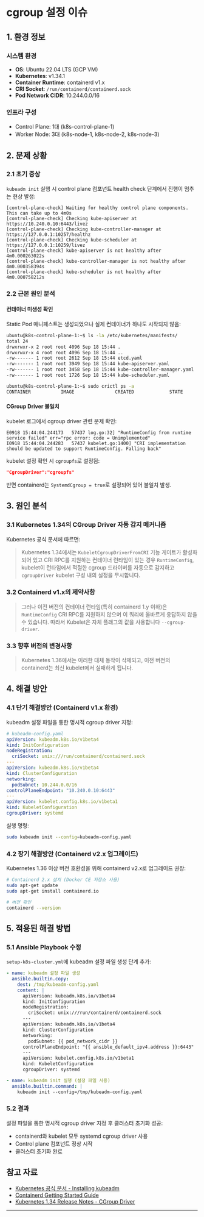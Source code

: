 # cgroup 설정 이슈

## 1. 환경 정보

### 시스템 환경
- **OS**: Ubuntu 22.04 LTS (GCP VM)
- **Kubernetes**: v1.34.1
- **Container Runtime**: containerd v1.x
- **CRI Socket**: `/run/containerd/containerd.sock`
- **Pod Network CIDR**: 10.244.0.0/16

### 인프라 구성
- Control Plane: 1대 (k8s-control-plane-1)
- Worker Node: 3대 (k8s-node-1, k8s-node-2, k8s-node-3)

## 2. 문제 상황

### 2.1 초기 증상
`kubeadm init` 실행 시 control plane 컴포넌트 health check 단계에서 진행이 멈추는 현상 발생:

```
[control-plane-check] Waiting for healthy control plane components. This can take up to 4m0s
[control-plane-check] Checking kube-apiserver at https://10.240.0.10:6443/livez
[control-plane-check] Checking kube-controller-manager at https://127.0.0.1:10257/healthz
[control-plane-check] Checking kube-scheduler at https://127.0.0.1:10259/livez
[control-plane-check] kube-apiserver is not healthy after 4m0.000263022s
[control-plane-check] kube-controller-manager is not healthy after 4m0.000358394s
[control-plane-check] kube-scheduler is not healthy after 4m0.000758212s
```

### 2.2 근본 원인 분석

#### 컨테이너 미생성 확인
Static Pod 매니페스트는 생성되었으나 실제 컨테이너가 하나도 시작되지 않음:

```bash
ubuntu@k8s-control-plane-1:~$ ls -la /etc/kubernetes/manifests/
total 24
drwxrwxr-x 2 root root 4096 Sep 18 15:44 .
drwxrwxr-x 4 root root 4096 Sep 18 15:44 ..
-rw------- 1 root root 2612 Sep 18 15:44 etcd.yaml
-rw------- 1 root root 3949 Sep 18 15:44 kube-apiserver.yaml
-rw------- 1 root root 3458 Sep 18 15:44 kube-controller-manager.yaml
-rw------- 1 root root 1726 Sep 18 15:44 kube-scheduler.yaml

ubuntu@k8s-control-plane-1:~$ sudo crictl ps -a
CONTAINER           IMAGE               CREATED             STATE               NAME                ATTEMPT             POD ID
```

#### CGroup Driver 불일치
kubelet 로그에서 cgroup driver 관련 문제 확인:

```
E0918 15:44:04.244173   57437 log.go:32] "RuntimeConfig from runtime service failed" err="rpc error: code = Unimplemented"
I0918 15:44:04.244283   57437 kubelet.go:1400] "CRI implementation should be updated to support RuntimeConfig. Falling back"
```

kubelet 설정 확인 시 `cgroupfs`로 설정됨:
```json
"CgroupDriver":"cgroupfs"
```

반면 containerd는 `SystemdCgroup = true`로 설정되어 있어 불일치 발생.

## 3. 원인 분석

### 3.1 Kubernetes 1.34의 CGroup Driver 자동 감지 메커니즘

Kubernetes 공식 문서에 따르면:

> Kubernetes 1.34에서는 `KubeletCgroupDriverFromCRI` 기능 게이트가 활성화되어 있고 CRI RPC를 지원하는 컨테이너 런타임이 있는 경우 `RuntimeConfig`, kubelet이 런타임에서 적절한 cgroup 드라이버를 자동으로 감지하고 `cgroupDriver` kubelet 구성 내의 설정을 무시합니다.

### 3.2 Containerd v1.x의 제약사항

> 그러나 이전 버전의 컨테이너 런타임(특히 containerd 1.y 이하)은 `RuntimeConfig` CRI RPC를 지원하지 않으며 이 쿼리에 올바르게 응답하지 않을 수 있습니다. 따라서 Kubelet은 자체 플래그의 값을 사용합니다 `--cgroup-driver`.

### 3.3 향후 버전의 변경사항

> Kubernetes 1.36에서는 이러한 대체 동작이 삭제되고, 이전 버전의 containerd는 최신 kubelet에서 실패하게 됩니다.

## 4. 해결 방안

### 4.1 단기 해결방안 (Containerd v1.x 환경)

kubeadm 설정 파일을 통한 명시적 cgroup driver 지정:

```yaml
# kubeadm-config.yaml
apiVersion: kubeadm.k8s.io/v1beta4
kind: InitConfiguration
nodeRegistration:
  criSocket: unix:///run/containerd/containerd.sock
---
apiVersion: kubeadm.k8s.io/v1beta4
kind: ClusterConfiguration
networking:
  podSubnet: 10.244.0.0/16
controlPlaneEndpoint: "10.240.0.10:6443"
---
apiVersion: kubelet.config.k8s.io/v1beta1
kind: KubeletConfiguration
cgroupDriver: systemd
```

실행 명령:
```bash
sudo kubeadm init --config=kubeadm-config.yaml
```

### 4.2 장기 해결방안 (Containerd v2.x 업그레이드)

Kubernetes 1.36 이상 버전 호환성을 위해 containerd v2.x로 업그레이드 권장:

```bash
# Containerd 2.x 설치 (Docker CE 저장소 사용)
sudo apt-get update
sudo apt-get install containerd.io

# 버전 확인
containerd --version
```

## 5. 적용된 해결 방법

### 5.1 Ansible Playbook 수정

`setup-k8s-cluster.yml`에 kubeadm 설정 파일 생성 단계 추가:

```yaml
- name: kubeadm 설정 파일 생성
  ansible.builtin.copy:
    dest: /tmp/kubeadm-config.yaml
    content: |
      apiVersion: kubeadm.k8s.io/v1beta4
      kind: InitConfiguration
      nodeRegistration:
        criSocket: unix:///run/containerd/containerd.sock
      ---
      apiVersion: kubeadm.k8s.io/v1beta4
      kind: ClusterConfiguration
      networking:
        podSubnet: {{ pod_network_cidr }}
      controlPlaneEndpoint: "{{ ansible_default_ipv4.address }}:6443"
      ---
      apiVersion: kubelet.config.k8s.io/v1beta1
      kind: KubeletConfiguration
      cgroupDriver: systemd

- name: kubeadm init 실행 (설정 파일 사용)
  ansible.builtin.command: |
    kubeadm init --config=/tmp/kubeadm-config.yaml
```

### 5.2 결과

설정 파일을 통한 명시적 cgroup driver 지정 후 클러스터 초기화 성공:
- containerd와 kubelet 모두 systemd cgroup driver 사용
- Control plane 컴포넌트 정상 시작
- 클러스터 초기화 완료

## 참고 자료

- [Kubernetes 공식 문서 - Installing kubeadm](https://kubernetes.io/docs/setup/production-environment/tools/kubeadm/install-kubeadm/)
- [Containerd Getting Started Guide](https://github.com/containerd/containerd/blob/main/docs/getting-started.md)
- [Kubernetes 1.34 Release Notes - CGroup Driver](https://kubernetes.io/docs/setup/production-environment/container-runtimes/#cgroup-drivers)

---
